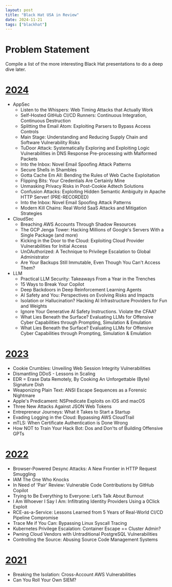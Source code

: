 ```yaml
---
layout: post
title: "Black Hat USA in Review"
date: 2024-11-21
tags: ["blackhat"]
---
```


# Problem Statement

Compile a list of the more interesting Black Hat presentations to do a deep dive later. 

# [2024](https://www.blackhat.com/us-24/briefings/schedule/)

* AppSec
    * Listen to the Whispers: Web Timing Attacks that Actually Work
    * Self-Hosted GitHub CI/CD Runners: Continuous Integration, Continuous Destruction
    * Splitting the Email Atom: Exploiting Parsers to Bypass Access Controls
    * Main Stage: Understanding and Reducing Supply Chain and Software Vulnerability Risks
    * TuDoor Attack: Systematically Exploring and Exploiting Logic Vulnerabilities in DNS Response Pre-processing with Malformed Packets
    * Into the Inbox: Novel Email Spoofing Attack Patterns
    * Secure Shells in Shambles
    * Gotta Cache Em All: Bending the Rules of Web Cache Exploitation
    * Flipping Bits: Your Credentials Are Certainly Mine
    * Unmasking Privacy Risks in Post-Cookie Adtech Solutions
    * Confusion Attacks: Exploiting Hidden Semantic Ambiguity in Apache HTTP Server! (PRE-RECORDED)
    * Into the Inbox: Novel Email Spoofing Attack Patterns
    * Modern Kill Chains: Real World SaaS Attacks and Mitigation Strategies
* CloudSec
    * Breaching AWS Accounts Through Shadow Resources
    * The GCP Jenga Tower: Hacking Millions of Google's Servers With a Single Package (and more)
    * Kicking in the Door to the Cloud: Exploiting Cloud Provider Vulnerabilities for Initial Access
    * UnOAuthorized: A Technique to Privilege Escalation to Global Administrator
    * Are Your Backups Still Immutable, Even Though You Can't Access Them?
* LLM
    * Practical LLM Security: Takeaways From a Year in the Trenches
    * 15 Ways to Break Your Copilot
    * Deep Backdoors in Deep Reinforcement Learning Agents
    * AI Safety and You: Perspectives on Evolving Risks and Impacts
    * Isolation or Hallucination? Hacking AI Infrastructure Providers for Fun and Weights
    * Ignore Your Generative AI Safety Instructions. Violate the CFAA?
    * What Lies Beneath the Surface? Evaluating LLMs for Offensive Cyber Capabilities through Prompting, Simulation & Emulation
    * What Lies Beneath the Surface? Evaluating LLMs for Offensive Cyber Capabilities through Prompting, Simulation & Emulation

# [2023](https://www.blackhat.com/us-23/briefings/schedule/)

* Cookie Crumbles: Unveiling Web Session Integrity Vulnerabilities
* Dismantling DDoS - Lessons in Scaling
* EDR = Erase Data Remotely, By Cooking An Unforgettable (Byte) Signature Dish
* Weaponizing Plain Text: ANSI Escape Sequences as a Forensic Nightmare
* Apple's Predicament: NSPredicate Exploits on iOS and macOS
* Three New Attacks Against JSON Web Tokens
* Entrepreneur Journeys: What it Takes to Start a Startup
* Evading Logging in the Cloud: Bypassing AWS CloudTrail
* mTLS: When Certificate Authentication is Done Wrong
* How NOT to Train Your Hack Bot: Dos and Don'ts of Building Offensive GPTs

# [2022](https://www.blackhat.com/us-22/briefings/schedule/)

* Browser-Powered Desync Attacks: A New Frontier in HTTP Request Smuggling
* IAM The One Who Knocks
* In Need of 'Pair' Review: Vulnerable Code Contributions by GitHub Copilot
* Trying to Be Everything to Everyone: Let’s Talk About Burnout
* I Am Whoever I Say I Am: Infiltrating Identity Providers Using a 0Click Exploit
* RCE-as-a-Service: Lessons Learned from 5 Years of Real-World CI/CD Pipeline Compromise
* Trace Me if You Can: Bypassing Linux Syscall Tracing
* Kubernetes Privilege Escalation: Container Escape == Cluster Admin?
* Pwning Cloud Vendors with Untraditional PostgreSQL Vulnerabilities
* Controlling the Source: Abusing Source Code Management Systems

# [2021](https://www.blackhat.com/us-21/briefings/schedule/)

* Breaking the Isolation: Cross-Account AWS Vulnerabilities
* Can You Roll Your Own SIEM?